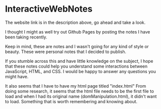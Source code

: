 # InteractiveWebNotes

The website link is in the description above, go ahead and take a look.

I thought I might as well try out Github Pages by posting the notes I have been taking recently.

Keep in mind, these are notes and I wasn't going for any kind of style or beauty.  These were personal notes that I decided to publish.

If you stumble across this and have little knowledge on the subject, I hope that these notes could help you understand some interactions between JavaScript, HTML, and CSS.  I would be happy to answer any questions you might have.

It also seems that I have to have my html page titled "index.html" From doing some research, it seems that the html file needs to be the first file to load and when I had its original name (domManipulation.html), it didn't want to load.  Something that is worth remembering and knowing about.
